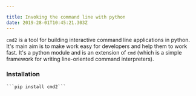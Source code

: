 ```yaml
---

title: Invoking the command line with python 
date: 2019-28-01T10:45:21.303Z
---
```


```cmd2``` is a tool for building interactive command line applications in python. It's main aim is to make work easy for developers and help them to work fast. It's a python module and is an extension of ```cmd``` (which is a simple framework for writing line-oriented command interpreters).

### Installation
	```pip install cmd2```

